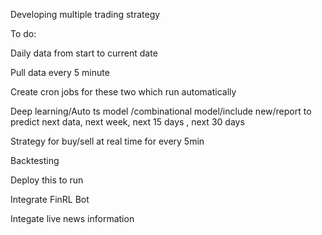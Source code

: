 Developing multiple trading strategy



To do:

Daily data from start to current date

Pull data every 5 minute

Create cron jobs for these two which run automatically

Deep learning/Auto ts model /combinational model/include new/report to predict next data, next week, next 15 days , next 30 days

Strategy for buy/sell at real time for every 5min

Backtesting

Deploy this to run

Integrate FinRL Bot

Integate live news information

